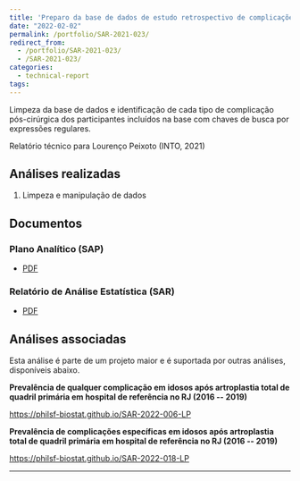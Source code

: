 ```yaml
---
title: 'Preparo da base de dados de estudo retrospectivo de complicações após revisão de artroplastia total de quadril em idosos'
date: "2022-02-02"
permalink: /portfolio/SAR-2021-023/
redirect_from:
  - /portfolio/SAR-2021-023/
  - /SAR-2021-023/
categories:
  - technical-report
tags:
---
```


Limpeza da base de dados e identificação de cada tipo de complicação pós-cirúrgica dos participantes incluídos na base com chaves de busca por expressões regulares.

Relatório técnico para Lourenço Peixoto (INTO, 2021)

## Análises realizadas

1. Limpeza e manipulação de dados
<!-- 1. Análise descritiva -->
<!-- 1. Análise inferencial -->
<!-- 1. Análise de poder -->
<!-- 1. Modelagem estatística -->

## Documentos

### Plano Analítico (SAP)

- [PDF][sap]

### Relatório de Análise Estatística (SAR)

- [PDF][sar]

## Análises associadas

Esta análise é parte de um projeto maior e é suportada por outras análises, disponíveis abaixo.

**Prevalência de qualquer complicação em idosos após artroplastia total de quadril primária em hospital de referência no RJ (2016 -- 2019)**

<https://philsf-biostat.github.io/SAR-2022-006-LP>

**Prevalência de complicações específicas em idosos após artroplastia total de quadril primária em hospital de referência no RJ (2016 -- 2019)**

<https://philsf-biostat.github.io/SAR-2022-018-LP>

---

[sap]: /files/SAP-2021-023-v01.pdf
[sar]: /files/SAR-2021-023-v01.pdf
